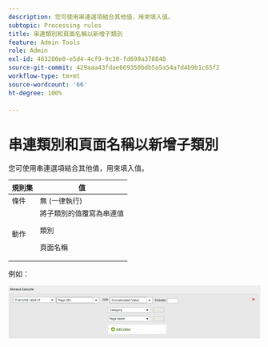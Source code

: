 ```yaml
---
description: 您可使用串連選項結合其他值，用來填入值。
subtopic: Processing rules
title: 串連類別和頁面名稱以新增子類別
feature: Admin Tools
role: Admin
exl-id: 463280e0-e5d4-4cf9-9c30-fd699a378848
source-git-commit: 429aaa43fdae669350bdb5a5a54a7d4b9b1c65f2
workflow-type: tm+mt
source-wordcount: '66'
ht-degree: 100%

---
```


# 串連類別和頁面名稱以新增子類別

您可使用串連選項結合其他值，用來填入值。

<table id="table_FF761C2011CD456B9A466C054A54FC30"> 
 <thead> 
  <tr> 
   <th colname="col1" class="entry"> 規則集 </th> 
   <th colname="col2" class="entry"> 值 </th> 
  </tr> 
 </thead>
 <tbody> 
  <tr> 
   <td colname="col1"> 條件 </td> 
   <td colname="col2"> 無 (一律執行) </td> 
  </tr> 
  <tr> 
   <td colname="col1"> 動作 </td> 
   <td colname="col2">將子類別的值覆寫為串連值 <p>類別 </p> <p>頁面名稱 </p> </td> 
  </tr> 
 </tbody> 
</table>

例如：

![](assets/add-subcategory-using-concat.png)
